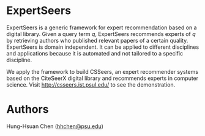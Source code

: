 ExpertSeers
===========
ExpertSeers is a generic framework for expert recommendation based on a digital
library.  Given a query term *q*, ExpertSeers recommends experts of *q* by
retrieving authors who published relevant papers of a certain quality.
ExpertSeers is domain independent. It can be applied to different disciplines
and applications because it is automated and not tailored to a specific
discipline. 

We apply the framework to build CSSeers, an expert recommender systems based on
the CiteSeerX digital library and recommends experts in computer science.  Visit
http://csseers.ist.psul.edu/ to see the demonstration.


Authors
=======
Hung-Hsuan Chen (hhchen@psu.edu)
